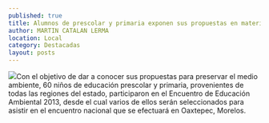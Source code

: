 ```yaml
---
published: true
title: Alumnos de prescolar y primaria exponen sus propuestas en materia de medio ambiente
author: MARTIN CATALAN LERMA
location: Local
category: Destacadas
layout: posts
---
```


![](/_posts/2013/06/20/medioambiente1.jpg)Con el objetivo de dar a conocer sus propuestas para preservar el medio ambiente, 60 niños de educación prescolar y primaria, provenientes de todas las regiones del estado, participaron en el Encuentro de Educación Ambiental 2013, desde el cual varios de ellos serán seleccionados para asistir en el encuentro nacional que se efectuará en Oaxtepec, Morelos.
